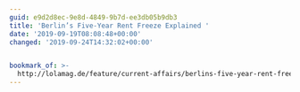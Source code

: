 ```yaml
---
guid: e9d2d8ec-9e8d-4849-9b7d-ee3db05b9db3
title: 'Berlin’s Five-Year Rent Freeze Explained '
date: '2019-09-19T08:08:48+00:00'
changed: '2019-09-24T14:32:02+00:00'


bookmark_of: >-
  http://lolamag.de/feature/current-affairs/berlins-five-year-rent-freeze-explained/
---
```


